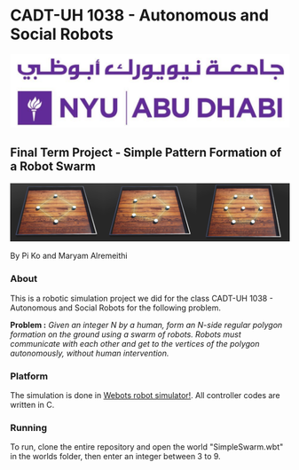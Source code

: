 # CADT-UH 1038 - Autonomous and Social Robots 
![Logo](adlogo.png)


## Final Term Project - Simple Pattern Formation of a Robot Swarm

![Swarm](swarm.png)

By Pi Ko and  Maryam Alremeithi

### About

This is a robotic simulation project we did for the class CADT-UH 1038 - Autonomous and Social Robots for the following problem.

**Problem :** *Given an integer N by a human, form an N-side regular polygon formation on the ground using a swarm of robots. Robots must communicate with each other and get to the vertices of the polygon autonomously, without human intervention.*

### Platform

The simulation is done in [Webots robot simulator!](https://cyberbotics.com).
All controller codes are written in C.

### Running

To run, clone the entire repository and open the world "SimpleSwarm.wbt" in the worlds folder, then enter an integer between 3 to 9.




